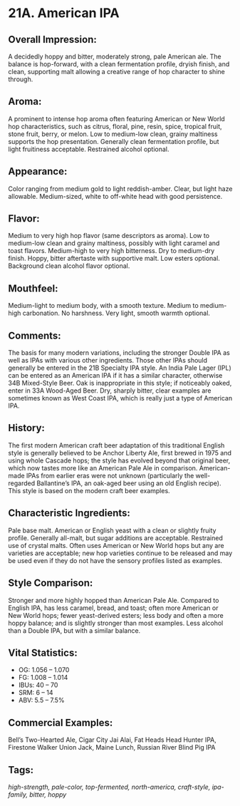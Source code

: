 # 21A. American IPA

## Overall Impression: 

A decidedly hoppy and bitter, moderately strong, pale American ale. The balance is hop-forward, with a clean fermentation profile, dryish finish, and clean, supporting malt allowing a creative range of hop character to shine through.

## Aroma: 

A prominent to intense hop aroma often featuring American or New World hop characteristics, such as citrus, floral, pine, resin, spice, tropical fruit, stone fruit, berry, or melon. Low to medium-low clean, grainy maltiness supports the hop presentation. Generally clean fermentation profile, but light fruitiness acceptable. Restrained alcohol optional. 

## Appearance: 

Color ranging from medium gold to light reddish-amber. Clear, but light haze allowable. Medium-sized, white to off-white head with good persistence.

## Flavor: 

Medium to very high hop flavor (same descriptors as aroma). Low to medium-low clean and grainy maltiness, possibly with light caramel and toast flavors. Medium-high to very high bitterness. Dry to medium-dry finish. Hoppy, bitter aftertaste with supportive malt. Low esters optional. Background clean alcohol flavor optional. 

## Mouthfeel: 

Medium-light to medium body, with a smooth texture. Medium to medium-high carbonation. No harshness. Very light, smooth warmth optional.

## Comments: 

The basis for many modern variations, including the stronger Double IPA as well as IPAs with various other ingredients. Those other IPAs should generally be entered in the 21B Specialty IPA style. An India Pale Lager (IPL) can be entered as an American IPA if it has a similar character, otherwise 34B Mixed-Style Beer. Oak is inappropriate in this style; if noticeably oaked, enter in 33A Wood-Aged Beer. Dry, sharply bitter, clear examples are sometimes known as West Coast IPA, which is really just a type of American IPA.

## History: 

The first modern American craft beer adaptation of this traditional English style is generally believed to be Anchor Liberty Ale, first brewed in 1975 and using whole Cascade hops; the style has evolved beyond that original beer, which now tastes more like an American Pale Ale in comparison. American-made IPAs from earlier eras were not unknown (particularly the well-regarded Ballantine’s IPA, an oak-aged beer using an old English recipe). This style is based on the modern craft beer examples.

## Characteristic Ingredients: 

Pale base malt. American or English yeast with a clean or slightly fruity profile. Generally all-malt, but sugar additions are acceptable. Restrained use of crystal malts. Often uses American or New World hops but any are varieties are acceptable; new hop varieties continue to be released and may be used even if they do not have the sensory profiles listed as examples.

## Style Comparison: 

Stronger and more highly hopped than American Pale Ale. Compared to English IPA, has less caramel, bread, and toast; often more American or New World hops; fewer yeast-derived esters; less body and often a more hoppy balance; and is slightly stronger than most examples. Less alcohol than a Double IPA, but with a similar balance.

## Vital Statistics:	

- OG:	1.056 – 1.070
- FG:	1.008 – 1.014
- IBUs:	40 – 70	
- SRM:	6 – 14	
- ABV:	5.5 – 7.5%

## Commercial Examples: 

Bell’s Two-Hearted Ale, Cigar City Jai Alai, Fat Heads Head Hunter IPA, Firestone Walker Union Jack, Maine Lunch, Russian River Blind Pig IPA

## Tags: 

_high-strength, pale-color, top-fermented, north-america, craft-style, ipa-family, bitter, hoppy_
